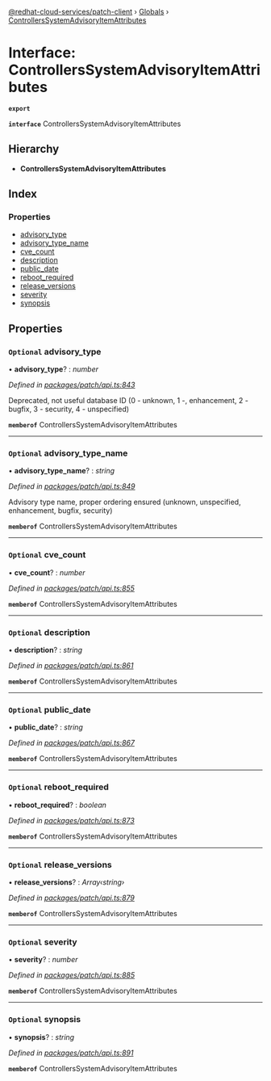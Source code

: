 [@redhat-cloud-services/patch-client](../README.md) › [Globals](../globals.md) › [ControllersSystemAdvisoryItemAttributes](controllerssystemadvisoryitemattributes.md)

# Interface: ControllersSystemAdvisoryItemAttributes

**`export`** 

**`interface`** ControllersSystemAdvisoryItemAttributes

## Hierarchy

* **ControllersSystemAdvisoryItemAttributes**

## Index

### Properties

* [advisory_type](controllerssystemadvisoryitemattributes.md#optional-advisory_type)
* [advisory_type_name](controllerssystemadvisoryitemattributes.md#optional-advisory_type_name)
* [cve_count](controllerssystemadvisoryitemattributes.md#optional-cve_count)
* [description](controllerssystemadvisoryitemattributes.md#optional-description)
* [public_date](controllerssystemadvisoryitemattributes.md#optional-public_date)
* [reboot_required](controllerssystemadvisoryitemattributes.md#optional-reboot_required)
* [release_versions](controllerssystemadvisoryitemattributes.md#optional-release_versions)
* [severity](controllerssystemadvisoryitemattributes.md#optional-severity)
* [synopsis](controllerssystemadvisoryitemattributes.md#optional-synopsis)

## Properties

### `Optional` advisory_type

• **advisory_type**? : *number*

*Defined in [packages/patch/api.ts:843](https://github.com/RedHatInsights/javascript-clients/blob/9192949/packages/patch/api.ts#L843)*

Deprecated, not useful database ID (0 - unknown, 1 -, enhancement, 2 - bugfix, 3 - security, 4 - unspecified)

**`memberof`** ControllersSystemAdvisoryItemAttributes

___

### `Optional` advisory_type_name

• **advisory_type_name**? : *string*

*Defined in [packages/patch/api.ts:849](https://github.com/RedHatInsights/javascript-clients/blob/9192949/packages/patch/api.ts#L849)*

Advisory type name, proper ordering ensured (unknown, unspecified, enhancement, bugfix, security)

**`memberof`** ControllersSystemAdvisoryItemAttributes

___

### `Optional` cve_count

• **cve_count**? : *number*

*Defined in [packages/patch/api.ts:855](https://github.com/RedHatInsights/javascript-clients/blob/9192949/packages/patch/api.ts#L855)*

**`memberof`** ControllersSystemAdvisoryItemAttributes

___

### `Optional` description

• **description**? : *string*

*Defined in [packages/patch/api.ts:861](https://github.com/RedHatInsights/javascript-clients/blob/9192949/packages/patch/api.ts#L861)*

**`memberof`** ControllersSystemAdvisoryItemAttributes

___

### `Optional` public_date

• **public_date**? : *string*

*Defined in [packages/patch/api.ts:867](https://github.com/RedHatInsights/javascript-clients/blob/9192949/packages/patch/api.ts#L867)*

**`memberof`** ControllersSystemAdvisoryItemAttributes

___

### `Optional` reboot_required

• **reboot_required**? : *boolean*

*Defined in [packages/patch/api.ts:873](https://github.com/RedHatInsights/javascript-clients/blob/9192949/packages/patch/api.ts#L873)*

**`memberof`** ControllersSystemAdvisoryItemAttributes

___

### `Optional` release_versions

• **release_versions**? : *Array‹string›*

*Defined in [packages/patch/api.ts:879](https://github.com/RedHatInsights/javascript-clients/blob/9192949/packages/patch/api.ts#L879)*

**`memberof`** ControllersSystemAdvisoryItemAttributes

___

### `Optional` severity

• **severity**? : *number*

*Defined in [packages/patch/api.ts:885](https://github.com/RedHatInsights/javascript-clients/blob/9192949/packages/patch/api.ts#L885)*

**`memberof`** ControllersSystemAdvisoryItemAttributes

___

### `Optional` synopsis

• **synopsis**? : *string*

*Defined in [packages/patch/api.ts:891](https://github.com/RedHatInsights/javascript-clients/blob/9192949/packages/patch/api.ts#L891)*

**`memberof`** ControllersSystemAdvisoryItemAttributes
